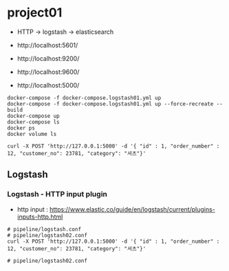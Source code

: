 # project01

- HTTP -> logstash -> elasticsearch

- http://localhost:5601/
- http://localhost:9200/
- http://localhost:9600/
- http://localhost:5000/

```
docker-compose -f docker-compose.logstash01.yml up
docker-compose -f docker-compose.logstash01.yml up --force-recreate --build 
docker-compose up
docker-compose ls
docker ps
docker volume ls

curl -X POST 'http://127.0.0.1:5000' -d '{ "id" : 1, "order_number" : 12, "customer_no": 23781, "category": "셔츠"}'
```

## Logstash

### Logstash - HTTP input plugin
- http input : https://www.elastic.co/guide/en/logstash/current/plugins-inputs-http.html

```
# pipeline/logstash.conf
# pipeline/logstash02.conf
curl -X POST 'http://127.0.0.1:5000' -d '{ "id" : 1, "order_number" : 12, "customer_no": 23781, "category": "셔츠"}'

# pipeline/logstash02.conf
```